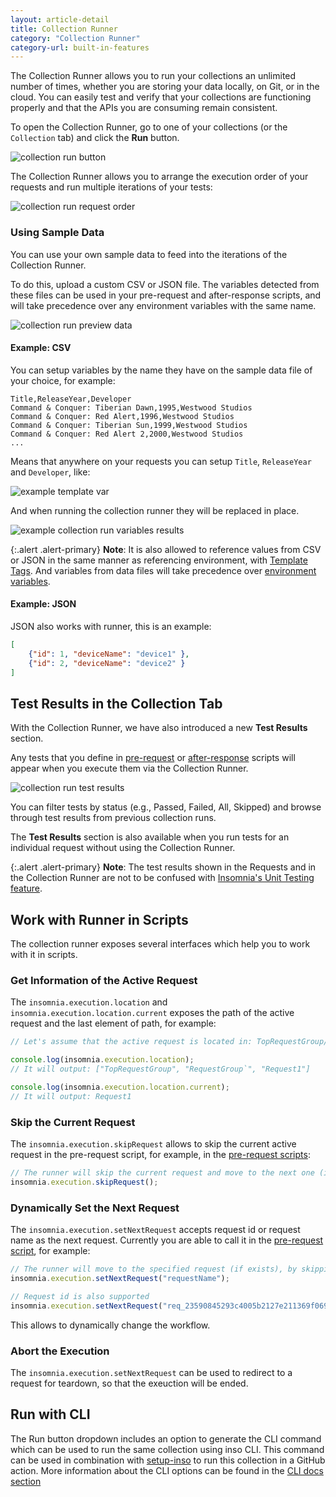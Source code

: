 ```yaml
---
layout: article-detail
title: Collection Runner
category: "Collection Runner"
category-url: built-in-features
---
```


The Collection Runner allows you to run your collections an unlimited number of times, whether you are storing your data locally, on Git, or in the cloud. You can easily test and verify that your collections are functioning properly and that the APIs you are consuming remain consistent.

To open the Collection Runner, go to one of your collections (or the `Collection` tab) and click the **Run** button.

![collection run button](/assets/images/collection-run-button.png)

The Collection Runner allows you to arrange the execution order of your requests and run multiple iterations of your tests:

![collection run request order](/assets/images/collection-run-request-order.png)

### Using Sample Data

You can use your own sample data to feed into the iterations of the Collection Runner.

To do this, upload a custom CSV or JSON file. The variables detected from these files can be used in your pre-request and after-response scripts, and will take precedence over any environment variables with the same name.

![collection run preview data](/assets/images/collection-runner-preview-data.png)

#### Example: CSV

You can setup variables by the name they have on the sample data file of your choice, for example:

```csv
Title,ReleaseYear,Developer
Command & Conquer: Tiberian Dawn,1995,Westwood Studios
Command & Conquer: Red Alert,1996,Westwood Studios
Command & Conquer: Tiberian Sun,1999,Westwood Studios
Command & Conquer: Red Alert 2,2000,Westwood Studios
...
```

Means that anywhere on your requests you can setup `Title`, `ReleaseYear` and `Developer`, like:

![example template var](/assets/images/example-collection-runner-setup-templatevar.png)

And when running the collection runner they will be replaced in place.

![example collection run variables results](/assets/images/example-result-collection-runner-variables.png)

{:.alert .alert-primary}
**Note**: It is also allowed to reference values from CSV or JSON in the same manner as referencing environment, with [Template Tags](/insomnia/template-tags/). And variables from data files will take precedence over [environment variables](/insomnia/environment-variables/).


#### Example: JSON

JSON also works with runner, this is an example:
```json
[
    {"id": 1, "deviceName": "device1" },
    {"id": 2, "deviceName": "device2" }
]
```

## Test Results in the Collection Tab

With the Collection Runner, we have also introduced a new **Test Results** section.

Any tests that you define in [pre-request](/insomnia/pre-request-script) or [after-response](/insomnia/after-response-script) scripts will appear when you execute them via the Collection Runner.

![collection run test results](/assets/images/collection-run-test-results.png)

You can filter tests by status (e.g., Passed, Failed, All, Skipped) and browse through test results from previous collection runs.

The **Test Results** section is also available when you run tests for an individual request without using the Collection Runner.

{:.alert .alert-primary}
**Note**: The test results shown in the Requests and in the Collection Runner are not to be confused with [Insomnia's Unit Testing feature](/insomnia/unit-testing).

## Work with Runner in Scripts

The collection runner exposes several interfaces which help you to work with it in scripts.

### Get Information of the Active Request

The `insomnia.execution.location` and `insomnia.execution.location.current` exposes the path of the active request and the last element of path, for example:

```javascript
// Let's assume that the active request is located in: TopRequestGroup/RequestGroup/Request1

console.log(insomnia.execution.location);
// It will output: ["TopRequestGroup", "RequestGroup`", "Request1"]

console.log(insomnia.execution.location.current);
// It will output: Request1
```

### Skip the Current Request
The `insomnia.execution.skipRequest` allows to skip the current active request in the pre-request script, for example, in the [pre-request scripts](/insomnia/pre-request-script):

```javascript
// The runner will skip the current request and move to the next one (if exists)
insomnia.execution.skipRequest();
```

### Dynamically Set the Next Request

The `insomnia.execution.setNextRequest` accepts request id or request name as the next request. Currently you are able to call it in the [pre-request script](/insomnia/pre-request-script), for example:

```javascript
// The runner will move to the specified request (if exists), by skipping some requests
insomnia.execution.setNextRequest("requestName");
```

```javascript
// Request id is also supported
insomnia.execution.setNextRequest("req_23590845293c4005b2127e211369f069");
```
This allows to dynamically change the workflow.

### Abort the Execution

The `insomnia.execution.setNextRequest` can be used to redirect to a request for teardown, so that the exeuction will be ended.

## Run with CLI

The Run button dropdown includes an option to generate the CLI command which can be used to run the same collection using inso CLI. This command can be used in combination with [setup-inso](https://github.com/kong/setup-inso) to run this collection in a GitHub action. More information about the CLI options can be found in the [CLI docs section](/inso-cli/cli-command-reference)
